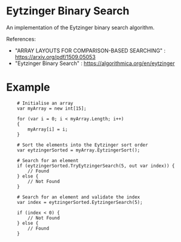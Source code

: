 # Eytzinger Binary Search

An implementation of the Eytzinger binary search algorithm.

References:

- "ARRAY LAYOUTS FOR COMPARISON-BASED SEARCHING" : https://arxiv.org/pdf/1509.05053
- "Eytzinger Binary Search" : https://algorithmica.org/en/eytzinger

# Example

```
    # Initialise an array
    var myArray = new int[15];

    for (var i = 0; i < myArray.Length; i++)
    {
        myArray[i] = i;
    }

    # Sort the elements into the Eytzinger sort order
    var eytzingerSorted = myArray.EytzingerSort();

    # Search for an element
    if (eytzingerSorted.TryEytzingerSearch(5, out var index)) {
        // Found
    } else {
        // Not Found
    }

    # Search for an element and validate the index
    var index = eytzingerSorted.EytzingerSearch(5);

    if (index < 0) {
        // Not Found
    } else {
        // Found
    }

```